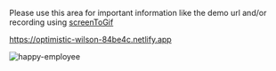 Please use this area for important information like the demo url and/or recording using [screenToGif](https://www.screentogif.com/downloads)

https://optimistic-wilson-84be4c.netlify.app


![happy-employee](https://user-images.githubusercontent.com/9623964/92339819-d17d3780-f06c-11ea-8dbf-002b51974125.gif)
